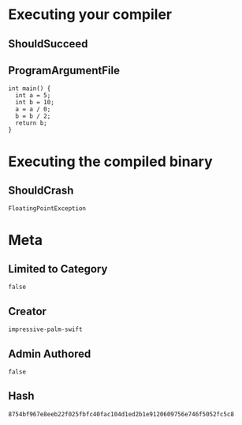 # Executing your compiler

## ShouldSucceed

## ProgramArgumentFile

```
int main() {
  int a = 5;
  int b = 10;
  a = a / 0;
  b = b / 2;
  return b;
}
```

# Executing the compiled binary

## ShouldCrash

```
FloatingPointException
```

# Meta

## Limited to Category

```
false
```

## Creator

```
impressive-palm-swift
```

## Admin Authored

```
false
```

## Hash

```
8754bf967e8eeb22f025fbfc40fac104d1ed2b1e9120609756e746f5052fc5c8
```
